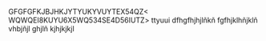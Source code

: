 GFGFGFKJBJHKJYTYUKYVUYTEX54QZ<  WQWQEI8KUYU6X5WQ534SE4D56IUTZ>
ttyuui
dfhgfhjhjlñkñ
fgfhjklhñjklñ
vhbjñjl
ghjlñ
kjhjkjkjl
